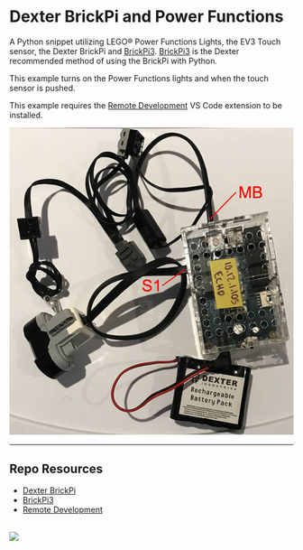 # Dexter BrickPi and Power Functions

A Python snippet utilizing LEGO® Power Functions Lights, the EV3 Touch sensor, the Dexter BrickPi and [BrickPi3](https://github.com/DexterInd/BrickPi3). [BrickPi3](https://github.com/DexterInd/BrickPi3) is the Dexter recommended method of using the BrickPi with Python.

This example turns on the Power Functions lights and when the touch sensor is pushed.

This example requires the [Remote Development](https://marketplace.visualstudio.com/items?itemName=ms-vscode-remote.vscode-remote-extensionpack) VS Code extension to be installed.

![BrickPi Diagram](_readme/power-functions.jpg)

---

## Repo Resources

- [Dexter BrickPi](https://www.dexterindustries.com/BrickPi/)
- [BrickPi3](https://github.com/DexterInd/BrickPi3)
- [Remote Development](https://marketplace.visualstudio.com/items?itemName=ms-vscode-remote.vscode-remote-extensionpack)

<br>
<a href="https://codeadam.ca">
<img src="https://cdn.codeadam.ca/images@1.0.0/codeadam-logo-coloured-horizontal.png" width="200">
</a>
